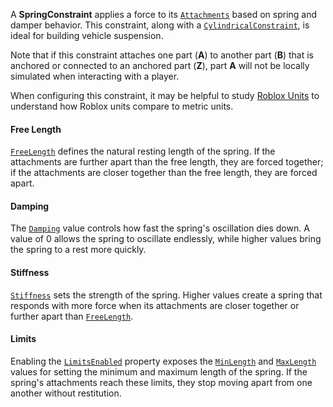 A **SpringConstraint** applies a force to its [`Attachments`](https://create.roblox.com/docs/reference/engine/classes/Attachment)
based on spring and damper behavior. This constraint, along with a
[`CylindricalConstraint`](https://create.roblox.com/docs/reference/engine/classes/CylindricalConstraint), is ideal for building vehicle suspension.

Note that if this constraint attaches one part (**A**) to another part (**B**)
that is anchored or connected to an anchored part (**Z**), part **A** will not
be locally simulated when interacting with a player.

When configuring this constraint, it may be helpful to study
[Roblox Units](https://create.roblox.com/docs/physics/units) to understand how Roblox units
compare to metric units.
#### Free Length

[`FreeLength`](https://create.roblox.com/docs/reference/engine/classes/SpringConstraint#FreeLength) defines the natural resting
length of the spring. If the attachments are further apart than the free
length, they are forced together; if the attachments are closer together than
the free length, they are forced apart.
#### Damping

The [`Damping`](https://create.roblox.com/docs/reference/engine/classes/SpringConstraint#Damping) value controls how fast the
spring's oscillation dies down. A value of 0 allows the spring to oscillate
endlessly, while higher values bring the spring to a rest more quickly.
#### Stiffness

[`Stiffness`](https://create.roblox.com/docs/reference/engine/classes/SpringConstraint#Stiffness) sets the strength of the spring.
Higher values create a spring that responds with more force when its
attachments are closer together or further apart than
[`FreeLength`](https://create.roblox.com/docs/reference/engine/classes/SpringConstraint#FreeLength).
#### Limits

Enabling the [`LimitsEnabled`](https://create.roblox.com/docs/reference/engine/classes/SpringConstraint#LimitsEnabled) property
exposes the [`MinLength`](https://create.roblox.com/docs/reference/engine/classes/SpringConstraint#MinLength) and
[`MaxLength`](https://create.roblox.com/docs/reference/engine/classes/SpringConstraint#MaxLength) values for setting the minimum
and maximum length of the spring. If the spring's attachments reach these
limits, they stop moving apart from one another without restitution.